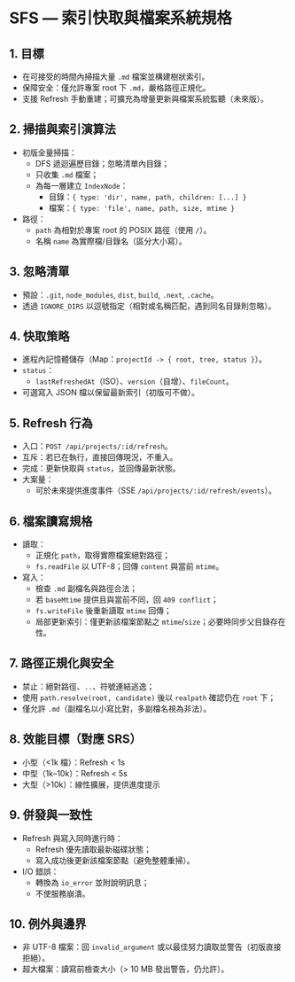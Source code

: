 # SFS — 索引快取與檔案系統規格

## 1. 目標
- 在可接受的時間內掃描大量 `.md` 檔案並構建樹狀索引。
- 保障安全：僅允許專案 root 下 `.md`，嚴格路徑正規化。
- 支援 Refresh 手動重建；可擴充為增量更新與檔案系統監聽（未來版）。

## 2. 掃描與索引演算法
- 初版全量掃描：
  - DFS 遞迴遍歷目錄；忽略清單內目錄；
  - 只收集 `.md` 檔案；
  - 為每一層建立 `IndexNode`：
    - 目錄：`{ type: 'dir', name, path, children: [...] }`
    - 檔案：`{ type: 'file', name, path, size, mtime }`
- 路徑：
  - `path` 為相對於專案 root 的 POSIX 路徑（使用 `/`）。
  - 名稱 `name` 為實際檔/目錄名（區分大小寫）。

## 3. 忽略清單
- 預設：`.git`, `node_modules`, `dist`, `build`, `.next`, `.cache`。
- 透過 `IGNORE_DIRS` 以逗號指定（相對或名稱匹配，遇到同名目錄則忽略）。

## 4. 快取策略
- 進程內記憶體儲存（Map：`projectId -> { root, tree, status }`）。
- `status`：
  - `lastRefreshedAt`（ISO）、`version`（自增）、`fileCount`。
- 可選寫入 JSON 檔以保留最新索引（初版可不做）。

## 5. Refresh 行為
- 入口：`POST /api/projects/:id/refresh`。
- 互斥：若已在執行，直接回傳現況，不重入。
- 完成：更新快取與 `status`，並回傳最新狀態。
- 大案量：
  - 可於未來提供進度事件（SSE `/api/projects/:id/refresh/events`）。

## 6. 檔案讀寫規格
- 讀取：
  - 正規化 `path`，取得實際檔案絕對路徑；
  - `fs.readFile` 以 UTF-8；回傳 `content` 與當前 `mtime`。
- 寫入：
  - 檢查 `.md` 副檔名與路徑合法；
  - 若 `baseMtime` 提供且與當前不同，回 `409 conflict`；
  - `fs.writeFile` 後重新讀取 `mtime` 回傳；
  - 局部更新索引：僅更新該檔案節點之 `mtime`/`size`；必要時同步父目錄存在性。

## 7. 路徑正規化與安全
- 禁止：絕對路徑、`..`、符號連結逃逸；
- 使用 `path.resolve(root, candidate)` 後以 `realpath` 確認仍在 `root` 下；
- 僅允許 `.md`（副檔名以小寫比對，多副檔名視為非法）。

## 8. 效能目標（對應 SRS）
- 小型（<1k 檔）：Refresh < 1s
- 中型（1k–10k）：Refresh < 5s
- 大型（>10k）：線性擴展，提供進度提示

## 9. 併發與一致性
- Refresh 與寫入同時進行時：
  - Refresh 優先讀取最新磁碟狀態；
  - 寫入成功後更新該檔案節點（避免整體重掃）。
- I/O 錯誤：
  - 轉換為 `io_error` 並附說明訊息；
  - 不使服務崩潰。

## 10. 例外與邊界
- 非 UTF-8 檔案：回 `invalid_argument` 或以最佳努力讀取並警告（初版直接拒絕）。
- 超大檔案：讀寫前檢查大小（> 10 MB 發出警告，仍允許）。
